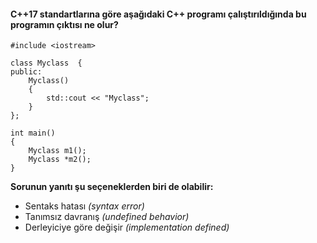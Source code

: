 #### C++17 standartlarına göre aşağıdaki C++ programı çalıştırıldığında bu programın çıktısı ne olur?


```
#include <iostream>
 
class Myclass  {
public:
	Myclass() 
	{ 
		std::cout << "Myclass"; 
	}
};
 
int main() 
{
	Myclass m1();
	Myclass *m2(); 
}
```

__Sorunun yanıtı şu seçeneklerden biri de olabilir:__

+ Sentaks hatası *(syntax error)*
+ Tanımsız davranış *(undefined behavior)*
+ Derleyiciye göre değişir *(implementation defined)*
